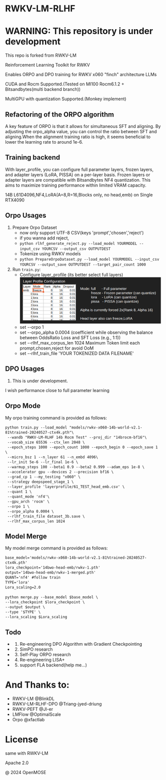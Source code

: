 # RWKV-LM-RLHF

# WARNING: This repository is under development
This repo is forked from RWKV-LM

Reinforcement Learning Toolkit for RWKV

Enables ORPO and DPO training for RWKV x060 "finch" architecture LLMs

CUDA and Rocm Supported.(Tested on MI100 Rocm6.1.2 + Bitsandbytes(multi backend branch))

MultiGPU with quantization Supported.(Monkey implement) 

## Refactoring of the ORPO algorithm
A key feature of ORPO is that it allows for simultaneous SFT and aligning. By adjusting the orpo_alpha value, you can control the ratio between SFT and aligning.When the alignment training ratio is high, it seems beneficial to lower the learning rate to around 1e-6.

## Training backend
With layer_profile, you can configure full parameter layers, frozen layers, and adapter layers (LoRA, PISSA) on a per-layer basis.
Frozen layers or adapter layers are compatible with Bitsandbytes NF4 quantization.
This aims to maximize training performance within limited VRAM capacity.

14B L61D4096,NF4,LoRA(A=8,R=16,Blocks only, no head,emb) on Single RTX4090 


## Orpo Usages
1. Prepare Orpo Dataset
   - now only support UTF-8 CSV(keys 'prompt','chosen','reject')
   - if you wanna add reject, 
   - ```python rlhf_generate_reject.py --load_model YOURMODEL --input_csv YOURCSV --output_csv OUTPUTDEST ```
   - Tokenize using RWKV models
   - ```python PrepareOrpoDataset.py --load_model YOURMODEL --input_csv YOURCSV --output_save OUTPUTDEST --target_pair_count 1000 ```
2. Run `train.py`:
   - Configure layer_profile (its better select full layers)
   ![layerconfig.png](layerconfig.png)
   - set --orpo 1 
   - set --orpo_alpha 0.0004 (coefficient while observing the balance between OddsRatio Loss and SFT Loss (e.g., 1:1))
   - set --rlhf_max_corpus_len 1024 Maximum Token limit each prompt,chosen,reject for avoid OoM
   - set --rlhf_train_file 'YOUR TOKENIZED DATA FILENAME'
## DPO Usages
1. This is under development.

I wish performance close to full parameter learning


## Orpo Mode
My orpo training command is provided as follows:
```
python train.py --load_model "models/rwkv-x060-14b-world-v2.1-81%trained-20240527-ctx4k.pth"\
 --wandb "RWKV-LM-RLHF 14b Rocm Test" --proj_dir "14brocm-bf16"\
 --vocab_size 65536 --ctx_len 2048 \
 --epoch_steps 1000 --epoch_count 1000 --epoch_begin 0 --epoch_save 1 \
 --micro_bsz 1 --n_layer 61 --n_embd 4096\
 --lr_init 5e-6 --lr_final 1e-6 \
 --warmup_steps 100 --beta1 0.9 --beta2 0.999 --adam_eps 1e-8 \
 --accelerator gpu --devices 2 --precision bf16 \
 --grad_cp 1 --my_testing "x060" \
 --strategy deepspeed_stage_1 \
 --layer_profile 'layerprofile/61_TEST_head_emb.csv' \
 --quant 1 \
 --quant_mode 'nf4'\
 --gpu_arch 'rocm' \
 --orpo 1 \
 --orpo_alpha 0.0004 \
 --rlhf_train_file dataset_3b.save \
 --rlhf_max_corpus_len 1024
```

## Model Merge
My model merge command is provided as follows:
```
base_model='models/rwkv-x060-14b-world-v2.1-81%trained-20240527-ctx4k.pth'
lora_checkpoint='14bwo-head-emb/rwkv-1.pth'
output='14bwo-head-emb/rwkv-1-merged.pth'
QUANT='nf4' #follow train
TYPE='lora'
Lora_scaling=2.0

python merge.py --base_model $base_model \
--lora_checkpoint $lora_checkpoint \
--output $output \
--type '$TYPE' \
--lora_scaling $Lora_scaling
```

## Todo
   - 1. Re-engineering DPO Algorithm with Gradient Checkpointing
   - 2. SimPO research
   - 3. Self-Play ORPO research
   - 4. Re-engineering LISA+
   - 5. support FLA backend(help me...)


# And Thanks to:
   - RWKV-LM @BlinkDL
   - RWKV-LM-RLHF-DPO @Triang-jyed-driung
   - RWKV-PEFT @Jl-er
   - LMFlow @OptimalScale
   - Orpo @xfactlab




# License
same with RWKV-LM

Apache 2.0


@ 2024 OpenMOSE
